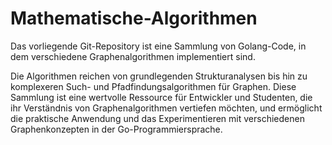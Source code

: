 # Mathematische-Algorithmen
Das vorliegende Git-Repository ist eine Sammlung von Golang-Code, in dem verschiedene Graphenalgorithmen implementiert sind. 

Die Algorithmen reichen von grundlegenden Strukturanalysen bis hin zu komplexeren Such- und Pfadfindungsalgorithmen für Graphen. Diese Sammlung ist eine wertvolle Ressource für Entwickler und Studenten, die ihr Verständnis von Graphenalgorithmen vertiefen möchten, und ermöglicht die praktische Anwendung und das Experimentieren mit verschiedenen Graphenkonzepten in der Go-Programmiersprache.

